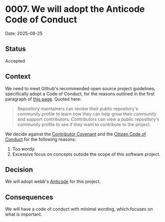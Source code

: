 # 0007. We will adopt the Anticode Code of Conduct

Date: 2025-08-25

## Status

Accepted

## Context
We need to meet Github's recommended open source project guidelines,
specifically adopt a Code of Conduct, for the reasons outlined in the first
paragraph of [this page][1]. Quoted here:

> Repository maintainers can review their public repository's community profile
> to learn how they can help grow their community and support contributors.
> Contributors can view a public repository's community profile to see if they
> want to contribute to the project.

We decide against the [Contributor Covenant][3] and the
[Citizen Code of Conduct][4] for the following reasons:

1. Too wordy.
1. Excessive focus on concepts outside the scope of this software project.

## Decision
We will adopt webb's [Anticode][2] for this project.

## Consequences
We will have a code of conduct with minimal wording, which focuses on what is
important.

[1]: https://docs.github.com/en/communities/setting-up-your-project-for-healthy-contributions/adding-a-code-of-conduct-to-your-project
[2]: https://git.sr.ht/~webb/anticode/tree/master/item/README
[3]: https://www.contributor-covenant.org/version/2/1/code_of_conduct/code_of_conduct.md
[4]: https://github.com/stumpsyn/policies/blob/master/citizen_code_of_conduct.md
